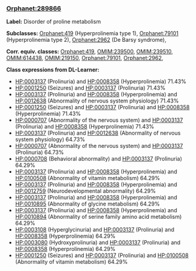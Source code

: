
### [Orphanet:289866](http://www.orpha.net/ORDO/Orphanet_289866)
**Label:** Disorder of proline metabolism

**Subclasses:** [Orphanet:419](http://www.orpha.net/ORDO/Orphanet_419) (Hyperprolinemia type 1), [Orphanet:79101](http://www.orpha.net/ORDO/Orphanet_79101) (Hyperprolinemia type 2), [Orphanet:2962](http://www.orpha.net/ORDO/Orphanet_2962) (De Barsy syndrome), 

**Corr. equiv. classes:** [Orphanet:419](http://www.orpha.net/ORDO/Orphanet_419), [OMIM:239500](http://purl.obolibrary.org/obo/OMIM_239500), [OMIM:239510](http://purl.obolibrary.org/obo/OMIM_239510), [OMIM:614438](http://purl.obolibrary.org/obo/OMIM_614438), [OMIM:219150](http://purl.obolibrary.org/obo/OMIM_219150), [Orphanet:79101](http://www.orpha.net/ORDO/Orphanet_79101), [Orphanet:2962](http://www.orpha.net/ORDO/Orphanet_2962), 

**Class expressions from DL-Learner:**

- [HP:0003137](http://purl.obolibrary.org/obo/HP_0003137) (Prolinuria) and [HP:0008358](http://purl.obolibrary.org/obo/HP_0008358) (Hyperprolinemia) 71.43%
- [HP:0001250](http://purl.obolibrary.org/obo/HP_0001250) (Seizures) and [HP:0003137](http://purl.obolibrary.org/obo/HP_0003137) (Prolinuria) 71.43%
- [HP:0003137](http://purl.obolibrary.org/obo/HP_0003137) (Prolinuria) and [HP:0008358](http://purl.obolibrary.org/obo/HP_0008358) (Hyperprolinemia) and [HP:0012638](http://purl.obolibrary.org/obo/HP_0012638) (Abnormality of nervous system physiology) 71.43%
- [HP:0001250](http://purl.obolibrary.org/obo/HP_0001250) (Seizures) and [HP:0003137](http://purl.obolibrary.org/obo/HP_0003137) (Prolinuria) and [HP:0008358](http://purl.obolibrary.org/obo/HP_0008358) (Hyperprolinemia) 71.43%
- [HP:0000707](http://purl.obolibrary.org/obo/HP_0000707) (Abnormality of the nervous system) and [HP:0003137](http://purl.obolibrary.org/obo/HP_0003137) (Prolinuria) and [HP:0008358](http://purl.obolibrary.org/obo/HP_0008358) (Hyperprolinemia) 71.43%
- [HP:0003137](http://purl.obolibrary.org/obo/HP_0003137) (Prolinuria) and [HP:0012638](http://purl.obolibrary.org/obo/HP_0012638) (Abnormality of nervous system physiology) 64.73%
- [HP:0000707](http://purl.obolibrary.org/obo/HP_0000707) (Abnormality of the nervous system) and [HP:0003137](http://purl.obolibrary.org/obo/HP_0003137) (Prolinuria) 64.73%
- [HP:0000708](http://purl.obolibrary.org/obo/HP_0000708) (Behavioral abnormality) and [HP:0003137](http://purl.obolibrary.org/obo/HP_0003137) (Prolinuria) 64.29%
- [HP:0003137](http://purl.obolibrary.org/obo/HP_0003137) (Prolinuria) and [HP:0008358](http://purl.obolibrary.org/obo/HP_0008358) (Hyperprolinemia) and [HP:0100508](http://purl.obolibrary.org/obo/HP_0100508) (Abnormality of vitamin metabolism) 64.29%
- [HP:0003137](http://purl.obolibrary.org/obo/HP_0003137) (Prolinuria) and [HP:0008358](http://purl.obolibrary.org/obo/HP_0008358) (Hyperprolinemia) and [HP:0012759](http://purl.obolibrary.org/obo/HP_0012759) (Neurodevelopmental abnormality) 64.29%
- [HP:0003137](http://purl.obolibrary.org/obo/HP_0003137) (Prolinuria) and [HP:0008358](http://purl.obolibrary.org/obo/HP_0008358) (Hyperprolinemia) and [HP:0010895](http://purl.obolibrary.org/obo/HP_0010895) (Abnormality of glycine metabolism) 64.29%
- [HP:0003137](http://purl.obolibrary.org/obo/HP_0003137) (Prolinuria) and [HP:0008358](http://purl.obolibrary.org/obo/HP_0008358) (Hyperprolinemia) and [HP:0010894](http://purl.obolibrary.org/obo/HP_0010894) (Abnormality of serine family amino acid metabolism) 64.29%
- [HP:0003108](http://purl.obolibrary.org/obo/HP_0003108) (Hyperglycinuria) and [HP:0003137](http://purl.obolibrary.org/obo/HP_0003137) (Prolinuria) and [HP:0008358](http://purl.obolibrary.org/obo/HP_0008358) (Hyperprolinemia) 64.29%
- [HP:0003080](http://purl.obolibrary.org/obo/HP_0003080) (Hydroxyprolinuria) and [HP:0003137](http://purl.obolibrary.org/obo/HP_0003137) (Prolinuria) and [HP:0008358](http://purl.obolibrary.org/obo/HP_0008358) (Hyperprolinemia) 64.29%
- [HP:0001250](http://purl.obolibrary.org/obo/HP_0001250) (Seizures) and [HP:0003137](http://purl.obolibrary.org/obo/HP_0003137) (Prolinuria) and [HP:0100508](http://purl.obolibrary.org/obo/HP_0100508) (Abnormality of vitamin metabolism) 64.29%


